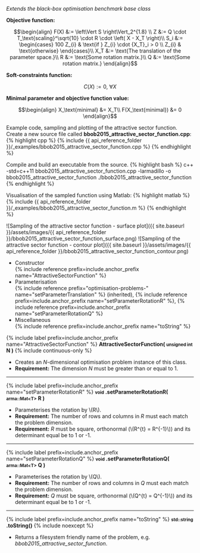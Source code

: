 *Extends the black-box optimisation benchmark base class*

**Objective function:**

$$\begin{align}
F(X) &:= \left\Vert S \right\Vert_2^{1.8} \\
Z &:= Q \cdot T_\text{scaling}^\sqrt{10} \cdot R \cdot \left( X - X_T \right)\\
S_i &:= \begin{cases}
  100 Z_{i} & \text{if } Z_{i} \cdot {X_T}_i > 0 \\
  Z_{i} & \text{otherwise}
\end{cases}\\
X_T &:= \text{The translation of the parameter space.}\\
R &:= \text{Some rotation matrix.}\\
Q &:= \text{Some rotation matrix.}
\end{align}$$

**Soft-constraints function:**

$$C(X) := 0, \ \forall X$$

**Minimal parameter and objective function value:**

$$\begin{align}
X_\text{minimal} &= X_T\\
F(X_\text{minimal}) &= 0
\end{align}$$

Example code, sampling and plotting of the attractive sector function.
Create a new source file called **bbob2015_attractive_sector_function.cpp**:
{% highlight cpp %}
{% include {{ api_reference_folder }}/_examples/bbob2015_attractive_sector_function.cpp %}
{% endhighlight %}

Compile and build an executable from the source.
{% highlight bash %}
c++ -std=c++11 bbob2015_attractive_sector_function.cpp -larmadillo -o bbob2015_attractive_sector_function
./bbob2015_attractive_sector_function
{% endhighlight %}

Visualisation of the sampled function using Matlab:
{% highlight matlab %}
{% include {{ api_reference_folder }}/_examples/bbob2015_attractive_sector_function.m %}
{% endhighlight %}

![Sampling of the attractive sector function - surface plot]({{ site.baseurl }}/assets/images/{{ api_reference_folder }}/bbob2015_attractive_sector_function_surface.png)
![Sampling of the attractive sector function - contour plot]({{ site.baseurl }}/assets/images/{{ api_reference_folder }}/bbob2015_attractive_sector_function_contour.png)

- Constructor<br>
  {% include reference prefix=include.anchor_prefix name="AttractiveSectorFunction" %}
- Parameterisation<br>
  {% include reference prefix="optimisation-problems-" name="setParameterTranslation" %} (inherited), {% include reference prefix=include.anchor_prefix name="setParameterRotationR" %}, {% include reference prefix=include.anchor_prefix name="setParameterRotationQ" %}
- Miscellaneous<br>
  {% include reference prefix=include.anchor_prefix name="toString" %}

{% include label prefix=include.anchor_prefix name="AttractiveSectorFunction" %}
**AttractiveSectorFunction( <small>unsigned int</small> N )** {% include continuous-only %}

- Creates an *N*-dimensional optimisation problem instance of this class.
- **Requirement:** The dimension *N* must be greater than or equal to 1.

---
{% include label prefix=include.anchor_prefix name="setParameterRotationR" %}
**<small>void</small> .setParameterRotationR( <small>arma::Mat&lt;T&gt;</small> R )**

- Parameterises the rotation by \\(R\\).
- **Requirement:** The number of rows and columns in *R* must each match the problem dimension.
- **Requirement:** *R* must be square, orthonormal (\\(R^{t} = R^{-1}\\)) and its determinant equal be to 1 or -1.

---
{% include label prefix=include.anchor_prefix name="setParameterRotationQ" %}
**<small>void</small> .setParameterRotationQ( <small>arma::Mat&lt;T&gt;</small> Q )**

- Parameterises the rotation by \\(Q\\).
- **Requirement:** The number of rows and columns in *Q* must each match the problem dimension.
- **Requirement:** *Q* must be square, orthonormal (\\(Q^{t} = Q^{-1}\\)) and its determinant equal be to 1 or -1.

---
{% include label prefix=include.anchor_prefix name="toString" %}
**<small>std::string</small> .toString()** {% include noexcept %}

- Returns a filesystem friendly name of the problem, e.g. *bbob2015_attractive_sector_function*.